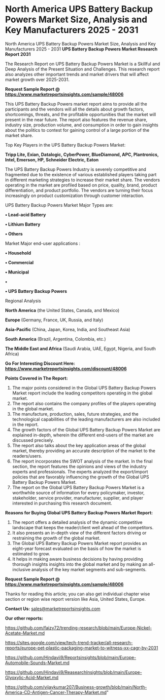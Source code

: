 # North America UPS Battery Backup Powers Market Size, Analysis and Key Manufacturers 2025 - 2031
North America UPS Battery Backup Powers Market Size, Analysis and Key Manufacturers 2025 - 2031
<strong>UPS Battery Backup Powers Market Research Report 2031</strong>

The Research Report on UPS Battery Backup Powers Market is a Skillful and Deep Analysis of the Present Situation and Challenges. This research report also analyzes other important trends and market drivers that will affect market growth over 2025-2031.

<strong>Request Sample Report @ <a href=https://www.marketreportsinsights.com/sample/48006>https://www.marketreportsinsights.com/sample/48006</a></strong>

This UPS Battery Backup Powers market report aims to provide all the participants and the vendors will all the details about growth factors, shortcomings, threats, and the profitable opportunities that the market will present in the near future. The report also features the revenue share, industry size, production volume, and consumption in order to gain insights about the politics to contest for gaining control of a large portion of the market share.

Top Key Players in the UPS Battery Backup Powers Market:

<strong>Tripp Lite, Exian, Datalogic, CyberPower, BlueDiamond, APC, Plantronics, Intel, Emerson, HP, Schneider Electric, Eaton</strong>

The UPS Battery Backup Powers Industry is severely competitive and fragmented due to the existence of various established players taking part in different marketing strategies to increase their market share. The vendors operating in the market are profiled based on price, quality, brand, product differentiation, and product portfolio. The vendors are turning their focus increasingly on product customization through customer interaction.

UPS Battery Backup Powers Market Major Types are:

<strong>•  Lead-acid Battery

•  Lithium Battery

•  Others</strong>

Market Major end-user applications :

<strong>•  Household

•  Commercial

•  Municipal

•  

•  UPS Battery Backup Powers</strong>

Regional Analysis

</u><strong><b>North America</b></strong> (the United States, Canada, and Mexico)

<strong><b>Europe </b></strong>(Germany, France, UK, Russia, and Italy)

<strong><b>Asia-Pacific</b></strong> (China, Japan, Korea, India, and Southeast Asia)

<strong><b>South America</b></strong> (Brazil, Argentina, Colombia, etc.)

<strong><b>The Middle East and Africa</b></strong> (Saudi Arabia, UAE, Egypt, Nigeria, and South Africa)

<strong>Go For Interesting Discount Here: <a href=https://www.marketreportsinsights.com/discount/48006>https://www.marketreportsinsights.com/discount/48006</a></strong>

<strong>Points Covered in The Report:</strong>
<ol>
  <li>The major points considered in the Global UPS Battery Backup Powers Market report include the leading competitors operating in the global market.</li>
  <li>The report also contains the company profiles of the players operating in the global market.</li>
  <li>The manufacture, production, sales, future strategies, and the technological capabilities of the leading manufacturers are also included in the report.</li>
  <li>The growth factors of the Global UPS Battery Backup Powers Market are explained in-depth, wherein the different end-users of the market are discussed precisely.</li>
  <li>The report also talks about the key application areas of the global market, thereby providing an accurate description of the market to the readers/users.</li>
  <li>The report incorporates the SWOT analysis of the market. In the final section, the report features the opinions and views of the industry experts and professionals. The experts analyzed the export/import policies that are favorably influencing the growth of the Global UPS Battery Backup Powers Market.</li>
  <li>The report on the Global UPS Battery Backup Powers Market is a worthwhile source of information for every policymaker, investor, stakeholder, service provider, manufacturer, supplier, and player interested in purchasing this research document.</li>
</ol>
<strong>Reasons for Buying Global UPS Battery Backup Powers Market Report:</strong>

<ol>
  <li>The report offers a detailed analysis of the dynamic competitive landscape that keeps the reader/client well ahead of the competitors.</li>
  <li>It also presents an in-depth view of the different factors driving or restraining the growth of the global market.</li>
  <li>The Global UPS Battery Backup Powers Market report provides an eight-year forecast evaluated on the basis of how the market is estimated to grow.</li>
  <li>It helps in making aware business decisions by having providing thorough insights insights into the global market and by making an all-inclusive analysis of the key market segments and sub-segments.</li>
</ol>
<strong>Request Sample Report @ <a href=https://www.marketreportsinsights.com/sample/48006>https://www.marketreportsinsights.com/sample/48006</a></strong>


Thanks for reading this article; you can also get individual chapter wise section or region wise report version like Asia, United States, Europe.

<strong>Contact Us:</strong>
sales@marketreportsinsights.com

<strong>Our other reports:</strong>

<a href=https://github.com/faizy72/trending-research/blob/main/Europe-Nickel-Acetate-Market.md>https://github.com/faizy72/trending-research/blob/main/Europe-Nickel-Acetate-Market.md</a>

<a href=https://sites.google.com/view/tech-trend-tracker/all-research-reports/europe-pet-plastic-packaging-market-to-witness-xx-cagr-by-2031>https://sites.google.com/view/tech-trend-tracker/all-research-reports/europe-pet-plastic-packaging-market-to-witness-xx-cagr-by-2031</a>

<a href=https://github.com/Hindavii9/Reportsinsights/blob/main/Europe-Automobile-Sounds-Market.md>https://github.com/Hindavii9/Reportsinsights/blob/main/Europe-Automobile-Sounds-Market.md</a>

<a href=https://github.com/Hindavii9/ReasearchInsights/blob/main/Europe-Glyoxylic-Acid-Market.md>https://github.com/Hindavii9/ReasearchInsights/blob/main/Europe-Glyoxylic-Acid-Market.md</a>

<a href=https://github.com/vijaykumar207/Business-growth/blob/main/North-America-CD-Antigen-Cancer-Therapy-Market.md>https://github.com/vijaykumar207/Business-growth/blob/main/North-America-CD-Antigen-Cancer-Therapy-Market.md</a>"
